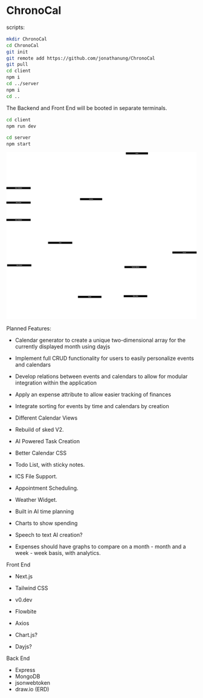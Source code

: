 
# ChronoCal

scripts:
```zsh
mkdir ChronoCal
cd ChronoCal
git init
git remote add https://github.com/jonathanung/ChronoCal
git pull
cd client
npm i
cd ../server
npm i
cd ..
```

The Backend and Front End will be booted in separate terminals.
```zsh
cd client
npm run dev
```

```zsh
cd server
npm start
```

![Database ERD](./diagrams/ChronoCal.drawio.svg)


Planned Features:

- Calendar generator to create a unique two-dimensional array for the currently displayed month using dayjs
- Implement full CRUD functionality for users to easily personalize events and calendars 
- Develop relations between events and calendars to allow for modular integration within the application
- Apply an expense attribute to allow easier tracking of finances
- Integrate sorting for events by time and calendars by creation
- Different Calendar Views
- Rebuild of sked V2. 
- AI Powered Task Creation
- Better Calendar CSS
- Todo List, with sticky notes. 
- ICS File Support. 
- Appointment Scheduling. 
- Weather Widget.
- Built in AI time planning
- Charts to show spending


- Speech to text AI creation?


- Expenses should have graphs to compare on a month - month and a week - week basis, with analytics.



Front End
- Next.js
- Tailwind CSS
- v0.dev
- Flowbite
- Axios

- Chart.js?
- Dayjs?


Back End
- Express
- MongoDB
- jsonwebtoken
- draw.io (ERD)

